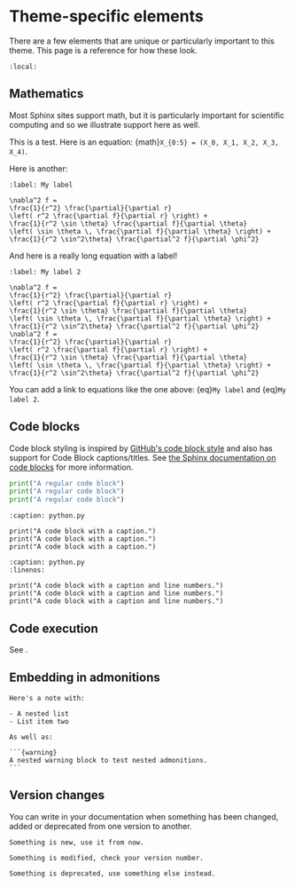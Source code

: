 # Theme-specific elements

There are a few elements that are unique or particularly important to this theme.
This page is a reference for how these look.

```{contents} Page contents
:local:
```

## Mathematics

Most Sphinx sites support math, but it is particularly important for scientific computing and so we illustrate support here as well.

This is a test. Here is an equation:
{math}`X_{0:5} = (X_0, X_1, X_2, X_3, X_4)`.

Here is another:

```{math}
:label: My label

\nabla^2 f =
\frac{1}{r^2} \frac{\partial}{\partial r}
\left( r^2 \frac{\partial f}{\partial r} \right) +
\frac{1}{r^2 \sin \theta} \frac{\partial f}{\partial \theta}
\left( \sin \theta \, \frac{\partial f}{\partial \theta} \right) +
\frac{1}{r^2 \sin^2\theta} \frac{\partial^2 f}{\partial \phi^2}
```

And here is a really long equation with a label!

```{math}
:label: My label 2

\nabla^2 f =
\frac{1}{r^2} \frac{\partial}{\partial r}
\left( r^2 \frac{\partial f}{\partial r} \right) +
\frac{1}{r^2 \sin \theta} \frac{\partial f}{\partial \theta}
\left( \sin \theta \, \frac{\partial f}{\partial \theta} \right) +
\frac{1}{r^2 \sin^2\theta} \frac{\partial^2 f}{\partial \phi^2}
\nabla^2 f =
\frac{1}{r^2} \frac{\partial}{\partial r}
\left( r^2 \frac{\partial f}{\partial r} \right) +
\frac{1}{r^2 \sin \theta} \frac{\partial f}{\partial \theta}
\left( \sin \theta \, \frac{\partial f}{\partial \theta} \right) +
\frac{1}{r^2 \sin^2\theta} \frac{\partial^2 f}{\partial \phi^2}
```

You can add a link to equations like the one above: {eq}`My label` and {eq}`My label 2`.

## Code blocks

Code block styling is inspired by [GitHub's code block style](https://primer.style/css/components/markdown) and also has support for Code Block captions/titles.
See [the Sphinx documentation on code blocks](https://www.sphinx-doc.org/en/master/usage/restructuredtext/directives.html#directive-code-block) for more information.

```python
print("A regular code block")
print("A regular code block")
print("A regular code block")
```

```{code-block} python
:caption: python.py

print("A code block with a caption.")
print("A code block with a caption.")
print("A code block with a caption.")
```

```{code-block} python
:caption: python.py
:linenos:

print("A code block with a caption and line numbers.")
print("A code block with a caption and line numbers.")
print("A code block with a caption and line numbers.")
```

## Code execution

See [](pydata.md).

## Embedding in admonitions

````{note}
Here's a note with:

- A nested list
- List item two

As well as:

```{warning}
A nested warning block to test nested admonitions.
```
````

## Version changes

You can write in your documentation when something has been changed,
added or deprecated from one version to another.

```{versionadded} 0.1.1
Something is new, use it from now.
```

```{versionchanged} 0.1.1
Something is modified, check your version number.
```

```{deprecated} 0.1.1
Something is deprecated, use something else instead.
```
